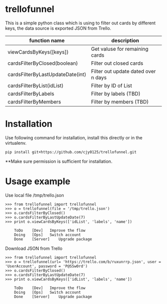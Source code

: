# trellofunnel
This is a simple python class which is using to filter out cards by different keys, the data source is exported JSON from Trello.


|function name               | description                        |
-----------------------------|------------------------------------|
|viewCardsByKeys([keys])     | Get valuse for remaining cards       |
|cardsFilterByClosed(boolean)| Filter out closed cards            |
|cardsFilterByLastUpdateDate(int) | Filter out update dated over n days|
|cardsFilterByList(idList)   | Filter by ID of List               | 
|cardsFilterByLabels         | Filter by labels (TBD)             |
|cardsFilterByMembers        | Filter by members (TBD)            |


# Installation
Use following command for installation, install this directly or in the virtualenv. 
```
pip install git+https://github.com/cjy0125/trellofunnel.git
```
**Make sure permission is sufficient for installation.

# Usage example
Use local file /tmp/trello.json
```
>>> from trellofunnel import trellofunnel
>>> o = trellofunnel(file = '/tmp/trello.json')
>>> o.cardsFilterByClosed()
>>> o.cardsFilterByLastUpdateDate(7)
>>> print o.viewCardsByKeys(['idList', 'labels', 'name'])

	ToDo 	[Dev]	Improve the flow
	Doing 	[Ops]	Switch account
	Done 	[Server]	Upgrade package
```

Download JSON from Trello
```
>>> from trellofunnel import trellofunnel
>>> o = trellofunnel(url= 'https://trello.com/b/ruxunrrp.json', user = 'UserAccount', password = 'P@SSw0rd')
>>> o.cardsFilterByClosed()
>>> o.cardsFilterByLastUpdateDate(7)
>>> print o.viewCardsByKeys(['idList', 'labels', 'name'])

    ToDo    [Dev]   Improve the flow
    Doing   [Ops]   Switch account
    Done    [Server]    Upgrade package
```

